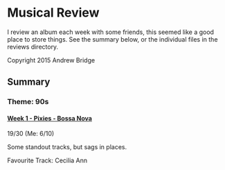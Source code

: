 # Musical Review
I review an album each week with some friends, this seemed like a good place to store things. See the summary below, or the individual files in the reviews directory.

Copyright 2015 Andrew Bridge

## Summary

### Theme: 90s
#### [Week 1 - Pixies - Bossa Nova](https://github.com/andrewbridge/Musical-Review/blob/master/reviews/Week%201%20-%20Pixies%20-%20Bossa%20Nova.md)

19/30 (Me: 6/10)

Some standout tracks, but sags in places.

Favourite Track: Cecilia Ann
